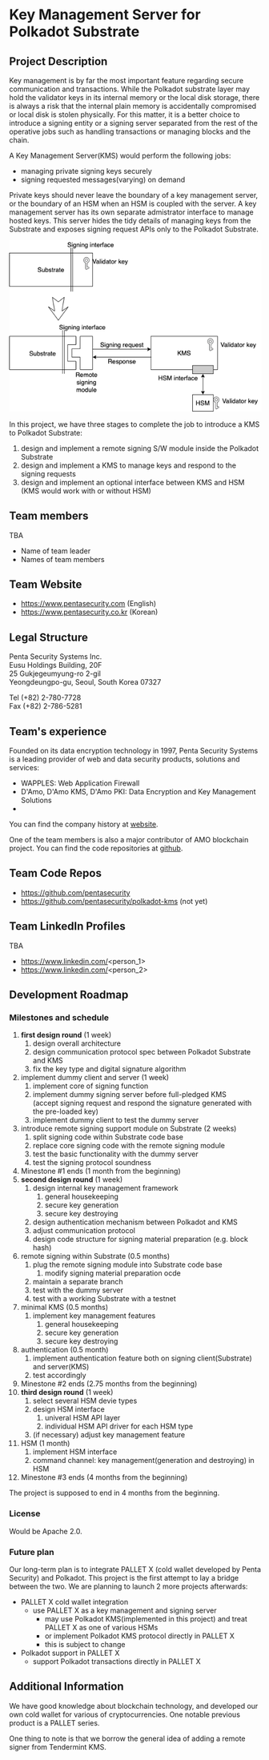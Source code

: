 # Key Management Server for Polkadot Substrate

## Project Description
Key management is by far the most important feature regarding secure
communication and transactions. While the Polkadot substrate layer may hold the
validator keys in its internal memory or the local disk storage, there is
always a risk that the internal plain memory is accidentally compromised or
local disk is stolen physically. For this matter, it is a better choice to
introduce a signing entity or a signing server separated from the rest of the
operative jobs such as handling transactions or managing blocks and the chain.

A Key Management Server(KMS) would perform the following jobs:
- managing private signing keys securely
- signing requested messages(varying) on demand

Private keys should never leave the boundary of a key management server, or the
boundary of an HSM when an HSM is coupled with the server. A key management
server has its own separate admistrator interface to manage hosted keys. This
server hides the tidy details of managing keys from the Substrate and exposes
signing request APIs only to the Polkadot Substrate.

![proposed architecture](polkadot_kms.png)

In this project, we have three stages to complete the job to introduce a KMS to
Polkadot Substrate:
1. design and implement a remote signing S/W module inside the Polkadot
   Substrate
1. design and implement a KMS to manage keys and respond to the signing
   requests
1. design and implement an optional interface between KMS and HSM (KMS would
   work with or without HSM)

## Team members
TBA
* Name of team leader
* Names of team members	

## Team Website	
* https://www.pentasecurity.com (English)
* https://www.pentasecurity.co.kr (Korean)

## Legal Structure 
Penta Security Systems Inc.<br/>
Eusu Holdings Building, 20F<br/>
25 Gukjegeumyung-ro 2-gil<br/>
Yeongdeungpo-gu, Seoul, South Korea 07327<br/>

Tel (+82) 2-780-7728<br/>
Fax (+82) 2-786-5281<br/>

## Team's experience
Founded on its data encryption technology in 1997, Penta Security Systems is a
leading provider of web and data security products, solutions and services:
- WAPPLES: Web Application Firewall
- D'Amo, D'Amo KMS, D'Amo PKI: Data Encryption and Key Management Solutions
- 

You can find the company history at
[website](https://www.pentasecurity.com/company/about-us/penta-security-history/).

One of the team members is also a major contributor of AMO blockchain project.
You can find the code repositories at [github](https://github.com/amolabs).

## Team Code Repos
* https://github.com/pentasecurity
* https://github.com/pentasecurity/polkadot-kms (not yet)

## Team LinkedIn Profiles
TBA
* https://www.linkedin.com/<person_1>
* https://www.linkedin.com/<person_2>

## Development Roadmap
### Milestones and schedule
1. **first design round** (1 week)
    1. design overall architecture
    1. design communication protocol spec between Polkadot Substrate and KMS
    1. fix the key type and digital signature algorithm
1. implement dummy client and server (1 week)
    1. implement core of signing function
    1. implement dummy signing server before full-pledged KMS<br/>
       (accept signing request and respond the signature generated with the
       pre-loaded key)
    1. implement dummy client to test the dummy server
1. introduce remote signing support module on Substrate (2 weeks)
    1. split signing code within Substrate code base
    1. replace core signing code with the remote signing module
    1. test the basic functionality with the dummy server
    1. test the signing protocol soundness
1. Minestone #1 ends (1 month from the beginning)
1. **second design round** (1 week)
    1. design internal key management framework
        1. general housekeeping
        1. secure key generation
        1. secure key destroying
    1. design authentication mechanism between Polkadot and KMS
    1. adjust communication protocol
    1. design code structure for signing material preparation (e.g. block hash)
1. remote signing within Substrate (0.5 months)
    1. plug the remote signing module into Substrate code base
        1. modify signing material preparation ocde
    1. maintain a separate branch
    1. test with the dummy server
    1. test with a working Substrate with a testnet
1. minimal KMS (0.5 months)
    1. implement key management features
        1. general housekeeping
        1. secure key generation
        1. secure key destroying
1. authentication (0.5 month)
    1. implement authentication feature both on signing client(Substrate) and
       server(KMS)
    1. test accordingly
1. Minestone #2 ends (2.75 months from the beginning)
1. **third design round** (1 week)
    1. select several HSM devie types
    1. design HSM interface
        1. univeral HSM API layer
        1. individual HSM API driver for each HSM type
    1. (if necessary) adjust key management feature
1. HSM (1 month)
    1. implement HSM interface
    1. command channel: key management(generation and destroying) in HSM
1. Minestone #3 ends (4 months from the beginning)

The project is supposed to end in 4 months from the beginning.

### License
Would be Apache 2.0.

### Future plan
Our long-term plan is to integrate PALLET X (cold wallet developed by Penta
Security) and Polkadot. This project is the first attempt to lay a bridge
between the two. We are planning to launch 2 more projects afterwards:
- PALLET X cold wallet integration
    - use PALLET X as a key management and signing server
        - may use Polkadot KMS(implemented in this project) and treat PALLET X
          as one of various HSMs
        - or implement Polkadot KMS protocol directly in PALLET X
        - this is subject to change
- Polkadot support in PALLET X
    - support Polkadot transactions directly in PALLET X

## Additional Information
We have good knowledge about blockchain technology, and developed our own cold
wallet for various of cryptocurrencies. One notable previous product is a
PALLET series.

One thing to note is that we borrow the general idea of adding a remote signer from Tendermint KMS.
